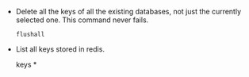 - Delete all the keys of all the existing databases, not just the currently selected one. This command never fails.

      flushall

-  List all keys stored in redis.

      keys *
